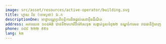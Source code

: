 ```yaml
---
image: src/asset/resources/active-operator/building.svg
title: ហ្វាស វ័ន (ខេមបូឌា) ឯ.ក
descriptionOne: អាជ្ញាបណ្ណប្រតិបត្តិការនិងផ្តល់សេវាអ៊ីនធឺណិត
address: អគារលេខ ១០៨AB ជាន់ទី២មហាវិថីម៉ៅសេទុង សង្កាត់ទួលទំពូង២ ខណ្ឌចំការមន រាជធានីភ្នំពេញ
phone: ០៨៩ ២២២ ៥៥១
lang: km
---
```

